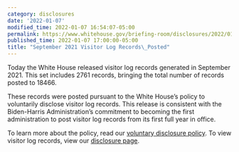 ```yaml
---
category: disclosures
date: '2022-01-07'
modified_time: 2022-01-07 16:54:07-05:00
permalink: https://www.whitehouse.gov/briefing-room/disclosures/2022/01/07/september-2021-visitor-log-records-posted/
published_time: 2022-01-07 17:00:00-05:00
title: "September 2021 Visitor Log Records\_Posted"
---
```

 
Today the White House released visitor log records generated in
September 2021. This set includes 2761 records, bringing the total
number of records posted to 18466.

These records were posted pursuant to the White House’s policy to
voluntarily disclose visitor log records. This release is consistent
with the Biden-Harris Administration’s commitment to becoming the first
administration to post visitor log records from its first full year in
office.

To learn more about the policy, read our [voluntary disclosure
policy](https://www.whitehouse.gov/voluntary-disclosure/). To view
visitor log records, view our [disclosure
page](https://www.whitehouse.gov/disclosures/visitor-logs/).[](https://www.whitehouse.gov/briefing-room/press-briefings/2021/12/03/background-press-call-by-senior-administration-officials-on-new-national-action-plan-to-combat-human-trafficking/)
